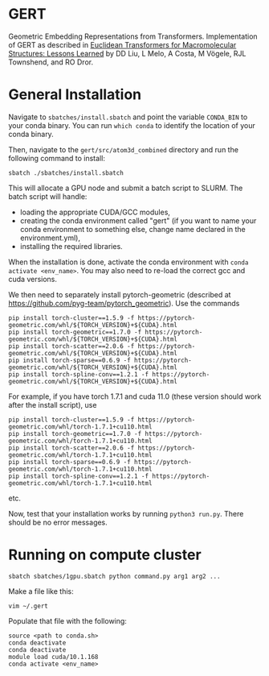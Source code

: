 GERT
==============================

Geometric Embedding Representations from Transformers.  Implementation of GERT as described in 
[Euclidean Transformers for Macromolecular Structures: Lessons Learned](https://icml-compbio.github.io/2022/papers/WCBICML2022_paper_63.pdf) by DD Liu, L Melo, A Costa, M Vögele, RJL Townshend, and RO Dror.

# General Installation

Navigate to `sbatches/install.sbatch` and point the variable `CONDA_BIN` to your conda binary. You can run `which conda` to identify the location of your conda binary.

Then, navigate to the `gert/src/atom3d_combined` directory and run the following command to install:

```
sbatch ./sbatches/install.sbatch
```

This will allocate a GPU node and submit a batch script to SLURM. The batch script will handle:
- loading the appropriate CUDA/GCC modules,
- creating the conda environment called "gert" (if you want to name your conda environment to something else, change name declared in the environment.yml),
- installing the required libraries.

When the installation is done, activate the conda environment with `conda activate <env_name>`.  You may also need to re-load the correct gcc and cuda versions.

We then need to separately install pytorch-geometric (described at https://github.com/pyg-team/pytorch_geometric).
Use the commands
```
pip install torch-cluster==1.5.9 -f https://pytorch-geometric.com/whl/${TORCH_VERSION}+${CUDA}.html
pip install torch-geometric==1.7.0 -f https://pytorch-geometric.com/whl/${TORCH_VERSION}+${CUDA}.html
pip install torch-scatter==2.0.6 -f https://pytorch-geometric.com/whl/${TORCH_VERSION}+${CUDA}.html
pip install torch-sparse==0.6.9 -f https://pytorch-geometric.com/whl/${TORCH_VERSION}+${CUDA}.html
pip install torch-spline-conv==1.2.1 -f https://pytorch-geometric.com/whl/${TORCH_VERSION}+${CUDA}.html
```
For example, if you have torch 1.7.1 and cuda 11.0 (these version should work after the install script), use
```
pip install torch-cluster==1.5.9 -f https://pytorch-geometric.com/whl/torch-1.7.1+cu110.html
pip install torch-geometric==1.7.0 -f https://pytorch-geometric.com/whl/torch-1.7.1+cu110.html
pip install torch-scatter==2.0.6 -f https://pytorch-geometric.com/whl/torch-1.7.1+cu110.html
pip install torch-sparse==0.6.9 -f https://pytorch-geometric.com/whl/torch-1.7.1+cu110.html
pip install torch-spline-conv==1.2.1 -f https://pytorch-geometric.com/whl/torch-1.7.1+cu110.html
```
etc.

Now, test that your installation works by running `python3 run.py`.  There should be no error messages.

# Running on compute cluster

`sbatch sbatches/1gpu.sbatch python command.py arg1 arg2 ...`

Make a file like this:
```
vim ~/.gert
```
Populate that file with the following:
```
source <path to conda.sh>
conda deactivate
conda deactivate
module load cuda/10.1.168
conda activate <env_name>
```
